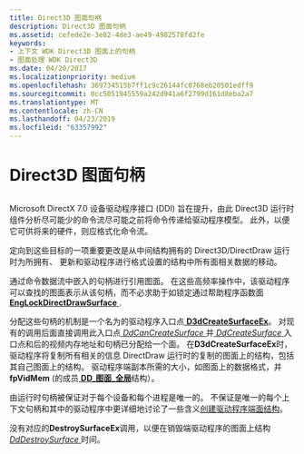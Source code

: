 ```yaml
---
title: Direct3D 图面句柄
description: Direct3D 图面句柄
ms.assetid: cefede2e-3e82-4de3-ae49-4982578fd2fe
keywords:
- 上下文 WDK Direct3D 图面上的句柄
- 图面处理 WDK Direct3D
ms.date: 04/20/2017
ms.localizationpriority: medium
ms.openlocfilehash: 369734515b7ff1c9c26144fc0768eb20501edff9
ms.sourcegitcommit: 0cc5051945559a242d941a6f2799d161d8eba2a7
ms.translationtype: MT
ms.contentlocale: zh-CN
ms.lasthandoff: 04/23/2019
ms.locfileid: "63357992"
---
```

# <a name="direct3d-surface-handles"></a>Direct3D 图面句柄


## <span id="ddk_direct3d_surface_handles_gg"></span><span id="DDK_DIRECT3D_SURFACE_HANDLES_GG"></span>


Microsoft DirectX 7.0 设备驱动程序接口 (DDI) 旨在提升，由此 Direct3D 运行时组件分析尽可能少的命令流尽可能之前将命令传递给驱动程序模型。 此外，以便它可供将来的硬件，则应格式化命令流。

定向到这些目标的一项重要更改是从中间结构拥有的 Direct3D/DirectDraw 运行时为所拥有、 更新和驱动程序进行格式设置的结构中所有面相关数据的移动。

通过命令数据流中嵌入的句柄进行引用图面。 在这些高频率操作中，该驱动程序可以查找的图面表示从该句柄，而不必求助于如锁定通过帮助程序函数面[ **EngLockDirectDrawSurface** ](https://msdn.microsoft.com/library/windows/hardware/ff564966).

分配这些句柄的机制是一个名为的驱动程序入口点[ **D3dCreateSurfaceEx**](https://msdn.microsoft.com/library/windows/hardware/ff542840)。 对现有的调用后面直接调用此入口点[ *DdCanCreateSurface* ](https://msdn.microsoft.com/library/windows/hardware/ff549213)并[ *DdCreateSurface* ](https://msdn.microsoft.com/library/windows/hardware/ff549263)入口点和后的视频内存地址和句柄已分配给一个面。 在**D3dCreateSurfaceEx**时，驱动程序将复制所有相关的信息 DirectDraw 运行时的复制的图面上的结构，包括其自己图面上的结构。 驱动程序端副本所需的大小，如图面上的数据格式，并**fpVidMem** (的成员[ **DD\_图面\_全局**](https://msdn.microsoft.com/library/windows/hardware/ff551726)结构）。

由运行时句柄被保证对于每个设备和每个进程是唯一的。 不保证是唯一的每个上下文句柄和其中的驱动程序中更详细地讨论了一些含义[创建驱动程序端面结构](creating-driver-side-surface-structures.md)。

没有对应的**DestroySurfaceEx**调用，以便在销毁端驱动程序的图面上结构[ *DdDestroySurface* ](https://msdn.microsoft.com/library/windows/hardware/ff549281)时间。

 

 





